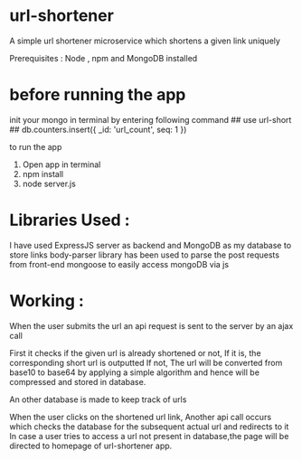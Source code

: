 # url-shortener
A simple url shortener microservice which shortens a given link uniquely

Prerequisites : Node , npm and MongoDB installed

# before running the app 
   init your mongo in terminal by entering following command
	 ##    use url-short
     ##    db.counters.insert({ _id: 'url_count', seq: 1 })

to run the app

1. Open app in terminal
2. npm install 
3. node server.js

# Libraries Used : 

I have used ExpressJS server as backend and MongoDB as my database to store links
body-parser library has been used to parse the post requests from front-end
mongoose to easily access mongoDB via js

# Working :

When the user submits the url an api request is sent to the server by an ajax call

First it checks if the given url is already shortened or not,
If it is, the corresponding short url is outputted
If not, The url will be converted from base10 to base64 by applying a simple algorithm and hence will be compressed
and stored in database.

An other database is made to keep track of urls 

When the user clicks on the shortened url link,
Another api call occurs which checks the database for the subsequent actual url and redirects to it
In case a user tries to access a url not present in database,the page will be directed to
homepage  of url-shortener app.

